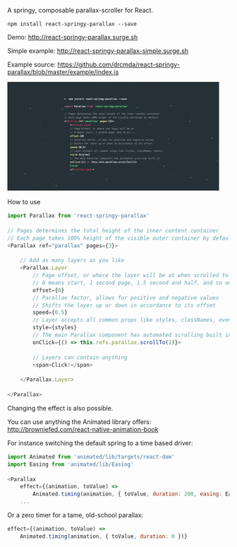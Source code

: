 A springy, composable parallax-scroller for React.

    npm install react-springy-parallax --save

Demo: http://react-springy-parallax.surge.sh

Simple example: http://react-springy-parallax-simple.surge.sh

Example source: https://github.com/drcmda/react-springy-parallax/blob/master/example/index.js

![intro](intro.gif)

How to use

```js
import Parallax from 'react-springy-parallax'

// Pages determines the total height of the inner content container
// Each page takes 100% height of the visible outer container by default
<Parallax ref="parallax" pages={3}>

    // Add as many layers as you like
    <Parallax.Layer
        // Page offset, or where the layer will be at when scrolled to
        // 0 means start, 1 second page, 1.5 second and half, and so on ...
        offset={0}
        // Parallax factor, allows for positive and negative values
        // Shifts the layer up or down in accordance to its offset
        speed={0.5}
        // Layer accepts all common props like styles, classNames, events
        style={styles}
        // The main Parallax component has automated scrolling built in
        onClick={() => this.refs.parallax.scrollTo(1)}>

        // Layers can contain anything
        <span>Click!</span>

    </Parallax.Layer>
    
</Parallax>
```

Changing the effect is also possible.

You can use anything the Animated library offers: http://browniefed.com/react-native-animation-book

For instance switching the default spring to a time based driver:

```js
import Animated from 'animated/lib/targets/react-dom'
import Easing from 'animated/lib/Easing'

<Parallax
    effect={(animation, toValue) => 
        Animated.timing(animation, { toValue, duration: 200, easing: Easing.elastic(2) })}
    ...
```

Or a zero timer for a tame, old-school parallax:

```js
effect={(animation, toValue) => 
    Animated.timing(animation, { toValue, duration: 0 })}
